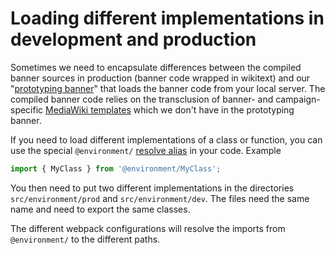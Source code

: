 # Loading different implementations in development and production

Sometimes we need to encapsulate differences between the compiled banner sources in production
(banner code wrapped in wikitext) and our
"[prototyping banner](https://meta.wikimedia.org/wiki/Special:CentralNoticeBanners/edit/B22_WMDE_local_prototype)" that
loads the banner code from your local server. The compiled banner code relies on the transclusion of
banner- and campaign-specific [MediaWiki templates](https://www.mediawiki.org/wiki/Help:Templates) which we don't have
in the prototyping banner.

If you need to load different implementations of a class or function, you can use the special `@environment/`
[resolve alias](https://webpack.js.org/configuration/resolve/#resolvealias) in your code. Example

```typescript
import { MyClass } from '@environment/MyClass';
```

You then need to put two different implementations in the directories `src/environment/prod` and `src/environment/dev`.
The files need the same name and need to export the same classes.

The different webpack configurations will resolve the imports from `@environment/` to the different paths.
